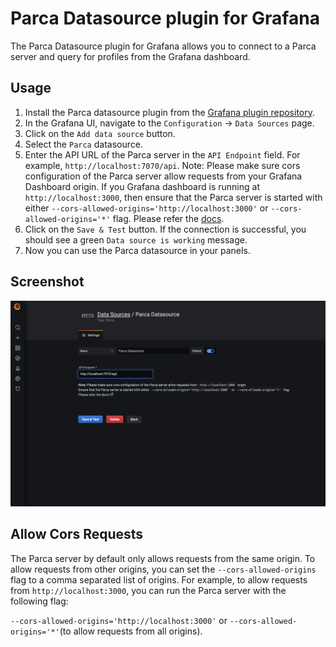 # Parca Datasource plugin for Grafana
The Parca Datasource plugin for Grafana allows you to connect to a Parca server and query for profiles from the Grafana dashboard.

## Usage
1. Install the Parca datasource plugin from the [Grafana plugin repository](https://grafana.com/grafana/plugins/parca-datasource/).
2. In the Grafana UI, navigate to the `Configuration` -> `Data Sources` page.
3. Click on the `Add data source` button.
4. Select the `Parca` datasource.
5. Enter the API URL of the Parca server in the `API Endpoint` field. For example, `http://localhost:7070/api`.
   Note: Please make sure cors configuration of the Parca server allow requests from your Grafana Dashboard origin. If you Grafana dashboard is running at `http://localhost:3000`, then ensure that the Parca server is started with either `--cors-allowed-origins='http://localhost:3000'` or `--cors-allowed-origins='*'` flag. Please refer the [docs](https://www.parca.dev/docs/grafana-datasource-plugin#allow-cors-requests).
6. Click on the `Save & Test` button. If the connection is successful, you should see a green `Data source is working` message.
7. Now you can use the Parca datasource in your panels.

## Screenshot

![Parca Datasource Plugin](https://raw.githubusercontent.com/parca-dev/parca/main/ui/packages/app/grafana-datasource-plugin/src/img/screenshots/datasource-config.png)


## Allow Cors Requests
The Parca server by default only allows requests from the same origin. To allow requests from other origins, you can set the `--cors-allowed-origins` flag to a comma separated list of origins. For example, to allow requests from `http://localhost:3000`, you can run the Parca server with the following flag:

`--cors-allowed-origins='http://localhost:3000'` or `--cors-allowed-origins='*'`(to allow requests from all origins).
